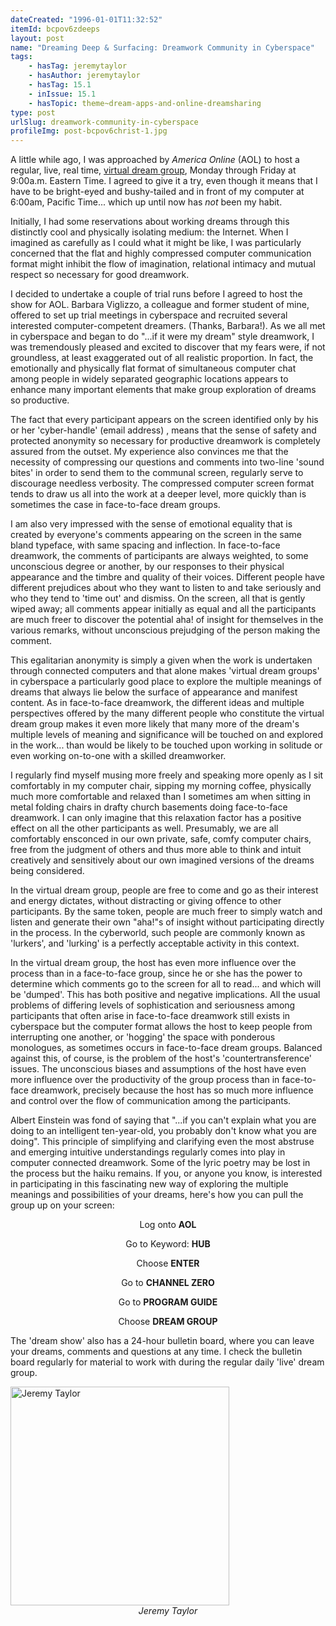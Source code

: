 ```yaml
---
dateCreated: "1996-01-01T11:32:52"
itemId: bcpov6zdeeps
layout: post
name: "Dreaming Deep & Surfacing: Dreamwork Community in Cyberspace"
tags:
    - hasTag: jeremytaylor
    - hasAuthor: jeremytaylor
    - hasTag: 15.1
    - inIssue: 15.1
    - hasTopic: theme~dream-apps-and-online-dreamsharing
type: post
urlSlug: dreamwork-community-in-cyberspace
profileImg: post-bcpov6christ-1.jpg
---
```


A little while ago, I was approached by _America Online_ (AOL) to host a regular, live, real time, [virtual dream group](../theme~dream-apps-and-online-dreamsharing), Monday through Friday at 9:00a.m. Eastern Time. I agreed to give it a try, even though it means that I have to be bright-eyed and bushy-tailed and in front of my computer at 6:00am, Pacific Time... which up until now has _not_ been my habit.

Initially, I had some reservations about working dreams through this distinctly cool and physically isolating medium: the Internet. When I imagined as carefully as I could what it might be like, I was particularly concerned that the flat and highly compressed computer communication format might inhibit the flow of imagination, relational intimacy and mutual respect so necessary for good dreamwork.

I decided to undertake a couple of trial runs before I agreed to host the show for AOL. Barbara Viglizzo, a colleague and former student of mine, offered to set up trial meetings in cyberspace and recruited several interested computer-competent dreamers. (Thanks, Barbara!). As we all met in cyberspace and began to do "...if it were my dream" style dreamwork, I was tremendously pleased and excited to discover that my fears were, if not groundless, at least exaggerated out of all realistic proportion. In fact, the emotionally and physically flat format of simultaneous computer chat among people in widely separated geographic locations appears to enhance many important elements that make group exploration of dreams so productive.

The fact that every participant appears on the screen identified only by his or her 'cyber-handle' (email address) , means that the sense of safety and protected anonymity so necessary for productive dreamwork is completely assured from the outset. My experience also convinces me that the necessity of compressing our questions and comments into two-line 'sound bites' in order to send them to the communal screen, regularly serve to discourage needless verbosity. The compressed computer screen format tends to draw us all into the work at a deeper level, more quickly than is sometimes the case in face-to-face dream groups.

I am also very impressed with the sense of emotional equality that is created by everyone's comments appearing on the screen in the same bland typeface, with same spacing and inflection. In face-to-face dreamwork, the comments of participants are always weighted, to some unconscious degree or another, by our responses to their physical appearance and the timbre and quality of their voices. Different people have different prejudices about who they want to listen to and take seriously and who they tend to 'time out' and dismiss. On the screen, all that is gently wiped away; all comments appear initially as equal and all the participants are much freer to discover the potential aha! of insight for themselves in the various remarks, without unconscious prejudging of the person making the comment.

This egalitarian anonymity is simply a given when the work is undertaken through connected computers and that alone makes 'virtual dream groups' in cyberspace a particularly good place to explore the multiple meanings of dreams that always lie below the surface of appearance and manifest content. As in face-to-face dreamwork, the different ideas and multiple perspectives offered by the many different people who constitute the virtual dream group makes it even more likely that many more of the dream's multiple levels of meaning and significance will be touched on and explored in the work... than would be likely to be touched upon working in solitude or even working on-to-one with a skilled dreamworker.

I regularly find myself musing more freely and speaking more openly as I sit comfortably in my computer chair, sipping my morning coffee, physically much more comfortable and relaxed than I sometimes am when sitting in metal folding chairs in drafty church basements doing face-to-face dreamwork. I can only imagine that this relaxation factor has a positive effect on all the other participants as well. Presumably, we are all comfortably ensconced in our own private, safe, comfy computer chairs, free from the judgment of others and thus more able to think and intuit creatively and sensitively about our own imagined versions of the dreams being considered.

In the virtual dream group, people are free to come and go as their interest and energy dictates, without distracting or giving offence to other participants. By the same token, people are much freer to simply watch and listen and generate their own "aha!"s of insight without participating directly in the process. In the cyberworld, such people are commonly known as 'lurkers', and 'lurking' is a perfectly acceptable activity in this context.

In the virtual dream group, the host has even more influence over the process than in a face-to-face group, since he or she has the power to determine which comments go to the screen for all to read... and which will be 'dumped'. This has both positive and negative implications. All the usual problems of differing levels of sophistication and seriousness among participants that often arise in face-to-face dreamwork still exists in cyberspace but the computer format allows the host to keep people from interrupting one another, or 'hogging' the space with ponderous monologues, as sometimes occurs in face-to-face dream groups. Balanced against this, of course, is the problem of the host's 'countertransference' issues. The unconscious biases and assumptions of the host have even more influence over the productivity of the group process than in face-to-face dreamwork, precisely because the host has so much more influence and control over the flow of communication among the participants.

Albert Einstein was fond of saying that "...if you can't explain what you are doing to an intelligent ten-year-old, you probably don't know what you are doing". This principle of simplifying and clarifying even the most abstruse and emerging intuitive understandings regularly comes into play in computer connected dreamwork. Some of the lyric poetry may be lost in the process but the haiku remains. If you, or anyone you know, is interested in participating in this fascinating new way of exploring the multiple meanings and possibilities of your dreams, here's how you can pull the group up on your screen:

<div style="margin: auto; text-align: center">
<p>Log onto <b>AOL</b></p>
<p>Go to Keyword: <b>HUB</b></p>
<p>Choose <b>ENTER</b></p>
<p>Go to <b>CHANNEL ZERO</b></p>
<p>Go to <b>PROGRAM GUIDE</b></p>
<p>Choose <b>DREAM GROUP</b></p>
</div>

The 'dream show' also has a 24-hour bulletin board, where you can leave your dreams, comments and questions at any time. I check the bulletin board regularly for material to work with during the regular daily 'live' dream group.

<img src="../images/post-bcpov6christ-1.jpg" alt="Jeremy Taylor" width="350" height="auto"/>
<div class="caption" style="text-align: center;"><i>Jeremy Taylor</i></div>
